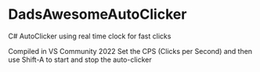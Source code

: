# DadsAwesomeAutoClicker
C# AutoClicker using real time clock for fast clicks

Compiled in VS Community 2022
Set the CPS (Clicks per Second) and then use Shift-A to start and stop the auto-clicker
